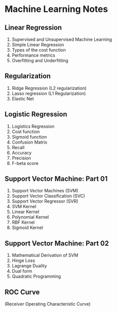 # Machine Learning Notes

## Linear Regression
1. Supervised and Unsupervised Machine Learning
2. Simple Linear Regression
3. Types of the cost function
4. Performance metrics
5. Overfitting and Underfitting
## Regularization
1. Ridge Regression (L2 regularization)
2. Lasso regression (L1 Regularization)
3. Elastic Net
## Logistic Regression
1. Logistics Regression
2. Cost function
3. Sigmoid function
4. Confusion Matrix
5. Recall
6. Accuracy
7. Precision
8. F-beta score
## Support Vector Machine: Part 01
1. Support Vector Machines (SVM)
2. Support Vector Classification (SVC)
3. Support Vector Regressor (SVR)
4. SVM Kernel
5. Linear Kernel
6. Polynomial Kernel
7. RBF Kernel
8. Sigmoid Kernel
## Support Vector Machine: Part 02
1. Mathematical Derivation of SVM
2. Hinge Loss
3. Lagrange Duality
4. Dual form
5. Quadratic Programming
## ROC Curve
(Receiver Operating Characteristic Curve)

